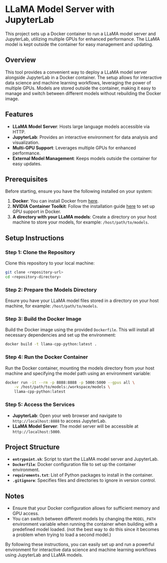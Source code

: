 # LLaMA Model Server with JupyterLab

This project sets up a Docker container to run a LLaMA model server and JupyterLab, utilizing multiple GPUs for enhanced performance. The LLaMA model is kept outside the container for easy management and updating.

## Overview

This tool provides a convenient way to deploy a LLaMA model server alongside JupyterLab in a Docker container. The setup allows for interactive data science and machine learning workflows, leveraging the power of multiple GPUs. Models are stored outside the container, making it easy to manage and switch between different models without rebuilding the Docker image.

## Features

- **LLaMA Model Server**: Hosts large language models accessible via HTTP.
- **JupyterLab**: Provides an interactive environment for data analysis and visualization.
- **Multi-GPU Support**: Leverages multiple GPUs for enhanced performance.
- **External Model Management**: Keeps models outside the container for easy updates.

## Prerequisites

Before starting, ensure you have the following installed on your system:

1. **Docker**: You can install Docker from [here](https://docs.docker.com/get-docker/).
2. **NVIDIA Container Toolkit**: Follow the installation guide [here](https://docs.nvidia.com/datacenter/cloud-native/container-toolkit/install-guide.html) to set up GPU support in Docker.
3. **A directory with your LLaMA models**: Create a directory on your host machine to store your models, for example: `/host/path/to/models`.

## Setup Instructions

### Step 1: Clone the Repository

Clone this repository to your local machine:

```sh
git clone <repository-url>
cd <repository-directory>
```

### Step 2: Prepare the Models Directory

Ensure you have your LLaMA model files stored in a directory on your host machine, for example: `/host/path/to/models`.

### Step 3: Build the Docker Image

Build the Docker image using the provided `Dockerfile`. This will install all necessary dependencies and set up the environment:

```sh
docker build -t llama-cpp-python:latest .
```

### Step 4: Run the Docker Container

Run the Docker container, mounting the models directory from your host machine and specifying the model path using an environment variable:

```sh
docker run -it --rm -p 8888:8888 -p 5000:5000 --gpus all \
    -v /host/path/to/models:/workspace/models \
    llama-cpp-python:latest
```

### Step 5: Access the Services

- **JupyterLab**: Open your web browser and navigate to `http://localhost:8888` to access JupyterLab.
- **LLaMA Model Server**: The model server will be accessible at `http://localhost:5000`.

## Project Structure

- **`entrypoint.sh`**: Script to start the LLaMA model server and JupyterLab.
- **`Dockerfile`**: Docker configuration file to set up the container environment.
- **`requirements.txt`**: List of Python packages to install in the container.
- **`.gitignore`**: Specifies files and directories to ignore in version control.

## Notes

- Ensure that your Docker configuration allows for sufficient memory and GPU access.
- You can switch between different models by changing the `MODEL_PATH` environment variable when running the container when building with a predefined model loaded. (not the best way to do this since it becomes a problem when trying to load a second model.)

By following these instructions, you can easily set up and run a powerful environment for interactive data science and machine learning workflows using JupyterLab and LLaMA models.
